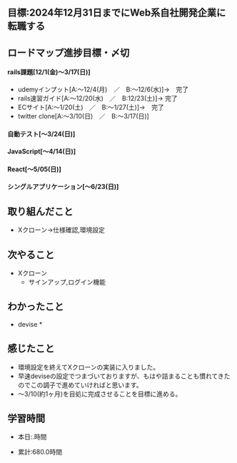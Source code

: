 
## 目標:2024年12月31日までにWeb系自社開発企業に転職する

## ロードマップ進捗目標・〆切
#### rails課題[12/1(金)～3/17(日)]
* udemyインプット[A:～12/4(月)　／　B:～12/6(水)]→　完了
* rails速習ガイド[A:～12/20(水)　／　B:12/23(土)]→  完了
* ECサイト[A:～1/20(土)　／　B:～1/27(土)]→　完了
* twitter clone[A:～3/10(日)　／　B:～3/17(日)]

#### 自動テスト[～3/24(日)]
#### JavaScript[～4/14(日)]
#### React[～5/05(日)]
#### シングルアプリケーション[～6/23(日)]


## 取り組んだこと
- Xクローン→仕様確認,環境設定


## 次やること
- Xクローン
  - サインアップ,ログイン機能
  
## わかったこと
* devise
  * 

## 感じたこと
* 環境設定を終えてXクローンの実装に入りました。
* 早速deviseの設定でつまづいておりますが、もはや詰まることも慣れてきたのでこの調子で進めていければと思います。
* 〜3/10(約1ヶ月)を目処に完成させることを目標に進める。

## 学習時間
- 本日:.時間

- 累計:680.0時間

  
